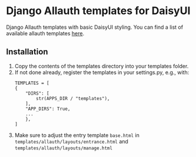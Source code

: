 # Django Allauth templates for DaisyUI

Django Allauth templates with basic DaisyUI styling. You can find a list of available allauth templates [here](https://docs.allauth.org/en/dev/common/templates.html).

## Installation

1. Copy the contents of the templates directory into your templates folder.
2. If not done already, register the templates in your settings.py, e.g., with:
    ```
    TEMPLATES = [
    {
        "DIRS": [
            str(APPS_DIR / "templates"),
        ],
        "APP_DIRS": True,
        ...
        },
    ]
    ```
3. Make sure to adjust the entry template `base.html` in `templates/allauth/layouts/entrance.html` and `templates/allauth/layouts/manage.html`